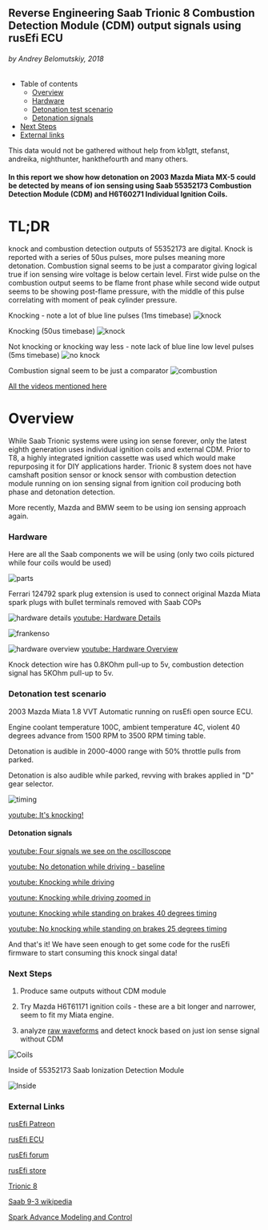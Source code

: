 ## Reverse Engineering Saab Trionic 8 Combustion Detection Module (CDM) output signals using rusEfi ECU

###### by Andrey Belomutskiy, 2018

* Table of contents
  * [Overview](https://github.com/rusefi/rusefi_documentation/tree/master/misc/Saab_Trionic_8_Combustion%20Detection%20Module_on_Mazda_Miata_running_rusEfi#overview)
  * [Hardware](https://github.com/rusefi/rusefi_documentation/tree/master/misc/Saab_Trionic_8_Combustion%20Detection%20Module_on_Mazda_Miata_running_rusEfi#hardware)
  * [Detonation test scenario](https://github.com/rusefi/rusefi_documentation/tree/master/misc/Saab_Trionic_8_Combustion%20Detection%20Module_on_Mazda_Miata_running_rusEfi#detonation-test-scenario)
  * [Detonation signals](https://github.com/rusefi/rusefi_documentation/tree/master/misc/Saab_Trionic_8_Combustion%20Detection%20Module_on_Mazda_Miata_running_rusEfi#detonation-signals)
* [Next Steps](https://github.com/rusefi/rusefi_documentation/tree/master/misc/Saab_Trionic_8_Combustion%20Detection%20Module_on_Mazda_Miata_running_rusEfi#next-steps)  
* [External links](https://github.com/rusefi/rusefi_documentation/tree/master/misc/Saab_Trionic_8_Combustion%20Detection%20Module_on_Mazda_Miata_running_rusEfi#external-links)


This data would not be gathered without help from kb1gtt, stefanst, andreika, nighthunter, hankthefourth and many others.

#### In this report we show how detonation on 2003 Mazda Miata MX-5 could be detected by means of ion sensing using Saab 55352173 Combustion Detection Module (CDM) and H6T60271 Individual Ignition Coils.

# TL;DR
knock and combustion detection outputs of 55352173 are digital. Knock is reported with a series of 50us pulses, more pulses
meaning more detonation. Combustion signal seems to be just a comparator giving logical true if ion sensing wire voltage is below certain level. First wide pulse on the combustion output seems to be flame front phase while second wide output
seems to be showing post-flame pressure, with the middle of this pulse correlating with moment of peak cylinder pressure.

Knocking - note a lot of blue line pulses (1ms timebase)
![knock](saab_cdm_tldr_knocking.png)

Knocking (50us timebase)
![knock](saab_cdm_knock_signal.png)

Not knocking or knocking way less - note lack of blue line low level pulses (5ms timebase)
![no knock](saab_cdm_tldr_not_knocking.png)

Combustion signal seem to be just a comparator
![combustion](saab_cdm_combustion_signal.png)

[All the videos mentioned here](https://www.youtube.com/watch?v=1y1dXTg9iMg&list=PLwj_BUeepTNB6eddVd7_KtyqiFYOJ75jy)

# Overview

While Saab Trionic systems were using ion sense forever, only the latest eighth generation
uses individual ignition coils and external CDM. Prior to T8, a highly integrated ignition cassette was used which would
make repurposing it for DIY applications harder.
Trionic 8 system does not have camshaft position sensor or knock sensor with combustion detection module running on ion sensing
signal from ignition coil producing both phase and detonation detection.  

More recently, Mazda and BMW seem to be using ion sensing approach again.

### Hardware

Here are all the Saab components we will be using (only two coils pictured while four coils would be used)

![parts](saab_2005_parts.jpg)

Ferrari 124792 spark plug extension is used to connect original Mazda Miata spark plugs with bullet terminals removed with Saab COPs

![hardware details](hardware_details.jpg)
[youtube: Hardware Details](https://youtu.be/rUZ_-_hRnDU)

![frankenso](frankenso_assembled.jpg)

![hardware overview](engine_bay.jpg)
[youtube: Hardware Overview](https://www.youtube.com/watch?v=1y1dXTg9iMg)

Knock detection wire has 0.8KOhm pull-up to 5v, combustion detection signal has 5KOhm pull-up to 5v.

### Detonation test scenario

2003 Mazda Miata 1.8 VVT Automatic running on rusEfi open source ECU.

Engine coolant temperature 100C, ambient temperature 4C, violent 40 degrees advance from 1500 RPM to 3500 RPM timing table.

Detonation is audible in 2000-4000 range with 50% throttle pulls from parked.

Detonation is also audible while parked, revving with brakes applied in "D" gear selector.

![timing](knock_ignition_table.png)

[youtube: It's knocking!](https://youtu.be/FQ9ii0eXjmA)

#### Detonation signals
[youtube: Four signals we see on the oscilloscope](https://youtu.be/7aafaZgr2AE)

[youtube: No detonation while driving - baseline](https://youtu.be/2fNrJ7NDFm8)

[youtube: Knocking while driving](https://youtu.be/eehx5zH8igI)

[youtune: Knocking while driving zoomed in](https://youtu.be/QXTaa1mGbwE)

[youtune: Knocking while standing on brakes 40 degrees timing](https://youtu.be/ylvMqOD50bY)

[youtube: No knocking while standing on brakes 25 degrees timing](https://youtu.be/jS3LXw_v9ls)

And that's it! We have seen enough to get some code for the rusEfi firmware to start consuming this knock singal data!

### Next Steps

1) Produce same outputs without CDM module

2) Try Mazda H6T61171 ignition coils - these are a bit longer and narrower, seem to fit my Miata engine.

3) analyze [raw waveforms](2018_01_05_miata_rigol.zip) and detect knock based on just ion sense signal without CDM

![Coils](H6T60271_and_H6T61171.jpg)

Inside of 55352173 Saab Ionization Detection Module

![Inside](Ionization_Detection_Module_55352173.png)

### External Links

[rusEfi Patreon](https://www.patreon.com/rusefi)

[rusEfi ECU](https://www.rusefi.com/)

[rusEfi forum](https://www.rusefi.com/forum/)

[rusEfi store](https://www.tindie.com/stores/russian/)

[Trionic 8](https://en.wikipedia.org/wiki/Trionic_8)

[Saab 9-3 wikipedia](https://en.wikipedia.org/wiki/Saab_9-3#Second_generation_(2003%E2%80%932014)) 

[Spark Advance Modeling and Control](http://www.fs.isy.liu.se/Publications/PhD/99_PhD_580_LE.pdf)